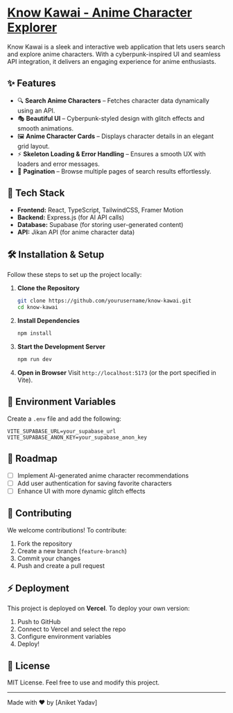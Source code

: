 # [Know Kawai - Anime Character Explorer](https://kawai-know.vercel.app/)

Know Kawai is a sleek and interactive web application that lets users search and explore anime characters. With a cyberpunk-inspired UI and seamless API integration, it delivers an engaging experience for anime enthusiasts.

## ✨ Features
- 🔍 **Search Anime Characters** – Fetches character data dynamically using an API.
- 🎭 **Beautiful UI** – Cyberpunk-styled design with glitch effects and smooth animations.
- 🖼 **Anime Character Cards** – Displays character details in an elegant grid layout.
- ⚡ **Skeleton Loading & Error Handling** – Ensures a smooth UX with loaders and error messages.
- 📜 **Pagination** – Browse multiple pages of search results effortlessly.

## 🚀 Tech Stack
- **Frontend:** React, TypeScript, TailwindCSS, Framer Motion
- **Backend:** Express.js (for AI API calls)
- **Database:** Supabase (for storing user-generated content)
- **API:** Jikan API (for anime character data)

## 🛠 Installation & Setup
Follow these steps to set up the project locally:

1. **Clone the Repository**
   ```sh
   git clone https://github.com/yourusername/know-kawai.git
   cd know-kawai
   ```
2. **Install Dependencies**
   ```sh
   npm install
   ```
3. **Start the Development Server**
   ```sh
   npm run dev
   ```
4. **Open in Browser**
   Visit `http://localhost:5173` (or the port specified in Vite).

## 🔧 Environment Variables
Create a `.env` file and add the following:
```
VITE_SUPABASE_URL=your_supabase_url
VITE_SUPABASE_ANON_KEY=your_supabase_anon_key
```



## 📌 Roadmap
- [ ] Implement AI-generated anime character recommendations
- [ ] Add user authentication for saving favorite characters
- [ ] Enhance UI with more dynamic glitch effects

## 🤝 Contributing
We welcome contributions! To contribute:
1. Fork the repository
2. Create a new branch (`feature-branch`)
3. Commit your changes
4. Push and create a pull request

## ⚡ Deployment
This project is deployed on **Vercel**. To deploy your own version:
1. Push to GitHub
2. Connect to Vercel and select the repo
3. Configure environment variables
4. Deploy!

## 📜 License
MIT License. Feel free to use and modify this project.

---
Made with ❤️ by [Aniket Yadav]

